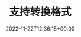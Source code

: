 ---
weight: 42
title: "支持转换格式"
description: ""
icon: menu_book
date: 2022-11-22T12:36:15+00:00
lastmod: 2022-11-22T12:36:15+00:00
draft: false
images: []
---